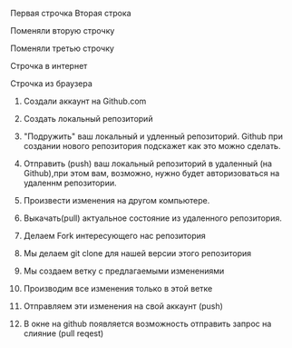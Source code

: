 Первая строчка
Вторая строка 

Поменяли вторую строчку

Поменяли третью строчку

Строчка в интернет

Строчка из браузера

1. Cоздали аккаунт на Github.com
2. Создать локальный репозиторий
3. "Подружить" ваш локальный и удленный репозиторий. Github при создании нового репозитория подскажет как это можно сделать.
4. Отправить (push) ваш локальный репозиторий в удаленный (на Github),при этом вам, возможно, нужно будет авторизоваться на удаленнм репозитории.
5. Произвести изменения на другом компьютере.
6. Выкачать(pull) актуальное состояние из удаленного репозитория.

1. Делаем Fork интересующего нас репозитория
2. Мы делаем git clone для нашей версии этого репозитория
3. Мы создаем ветку с предлагаемыми изменениями
4. Производим все изменения только в этой ветке
5. Отправляем эти изменения на свой аккаунт (push)
6. В окне на github появляется возможность отправить запрос на слияние (pull reqest) 